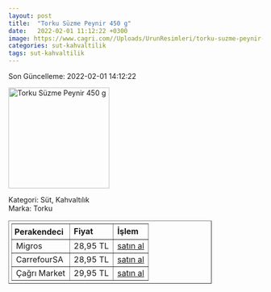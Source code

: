 ```yaml
---
layout: post
title:  "Torku Süzme Peynir 450 g"
date:   2022-02-01 11:12:22 +0300
image: https://www.cagri.com//Uploads/UrunResimleri/torku-suzme-peynir-450-gr-9960.jpg
categories: sut-kahvaltilik
tags: sut-kahvaltilik
---
```


Son Güncelleme: 2022-02-01 14:12:22

<img src="https://www.cagri.com//Uploads/UrunResimleri/torku-suzme-peynir-450-gr-9960.jpg" width="200" alt="Torku Süzme Peynir 450 g" />

Kategori: Süt, Kahvaltılık
<br />
Marka: Torku

<table border="1" style="padding: 5px;width:80%;">
  <tr>
    <td style="padding: 5px;"><strong>Perakendeci</strong></td>
    <td><strong>Fiyat</strong></td>
    <td><strong>İşlem</strong></td>
  </tr>
  <tr>
              <td>Migros</td>
              <td>28,95 TL</td>
              <td><a target="_blank" href="https://www.migros.com.tr/torku-suzme-peynir-450-g-p-98e102">satın al</a></td>
            </tr><tr>
              <td>CarrefourSA</td>
              <td>28,95 TL</td>
              <td><a target="_blank" href="https://www.carrefoursa.com/torku-suzme-peynir-450-g-p-30149074">satın al</a></td>
            </tr><tr>
              <td>Çağrı Market</td>
              <td>29,95 TL</td>
              <td><a target="_blank" href="https://www.cagri.com/torku-suzme-peynir-450-gr">satın al</a></td>
            </tr>
</table>
